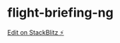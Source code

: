 # flight-briefing-ng

[Edit on StackBlitz ⚡️](https://stackblitz.com/edit/flight-briefing-angular-7kd7yn)